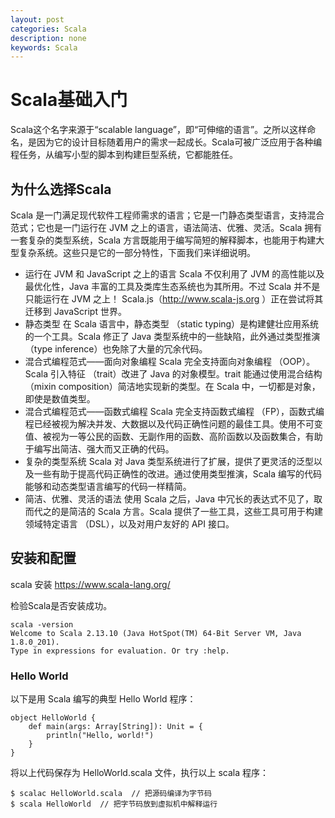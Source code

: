 ```yaml
---
layout: post
categories: Scala
description: none
keywords: Scala
---
```

# Scala基础入门
Scala这个名字来源于“scalable language”，即“可伸缩的语言”。之所以这样命名，是因为它的设计目标随着用户的需求一起成长。Scala可被广泛应用于各种编程任务，从编写小型的脚本到构建巨型系统，它都能胜任。

## 为什么选择Scala
Scala 是一门满足现代软件工程师需求的语言；它是一门静态类型语言，支持混合范式；它也是一门运行在 JVM 之上的语言，语法简洁、优雅、灵活。Scala 拥有一套复杂的类型系统，Scala 方言既能用于编写简短的解释脚本，也能用于构建大型复杂系统。这些只是它的一部分特性，下面我们来详细说明。
- 运行在 JVM 和 JavaScript 之上的语言
Scala 不仅利用了 JVM 的高性能以及最优化性，Java 丰富的工具及类库生态系统也为其所用。不过 Scala 并不是只能运行在 JVM 之上！ Scala.js（http://www.scala-js.org ）正在尝试将其迁移到 JavaScript 世界。
- 静态类型
在 Scala 语言中，静态类型 （static typing）是构建健壮应用系统的一个工具。Scala 修正了 Java 类型系统中的一些缺陷，此外通过类型推演（type inference）也免除了大量的冗余代码。
- 混合式编程范式——面向对象编程
Scala 完全支持面向对象编程 （OOP）。Scala 引入特征 （trait）改进了 Java 的对象模型。trait 能通过使用混合结构 （mixin composition）简洁地实现新的类型。在 Scala 中，一切都是对象，即使是数值类型。
- 混合式编程范式——函数式编程
Scala 完全支持函数式编程 （FP），函数式编程已经被视为解决并发、大数据以及代码正确性问题的最佳工具。使用不可变值、被视为一等公民的函数、无副作用的函数、高阶函数以及函数集合，有助于编写出简洁、强大而又正确的代码。
- 复杂的类型系统
Scala 对 Java 类型系统进行了扩展，提供了更灵活的泛型以及一些有助于提高代码正确性的改进。通过使用类型推演，Scala 编写的代码能够和动态类型语言编写的代码一样精简。
- 简洁、优雅、灵活的语法
使用 Scala 之后，Java 中冗长的表达式不见了，取而代之的是简洁的 Scala 方言。Scala 提供了一些工具，这些工具可用于构建领域特定语言 （DSL），以及对用户友好的 API 接口。

## 安装和配置
scala 安装 https://www.scala-lang.org/

检验Scala是否安装成功。
```
scala -version
Welcome to Scala 2.13.10 (Java HotSpot(TM) 64-Bit Server VM, Java 1.8.0_201).
Type in expressions for evaluation. Or try :help.
```

### Hello World
以下是用 Scala 编写的典型 Hello World 程序：
```
object HelloWorld {
    def main(args: Array[String]): Unit = {
        println("Hello, world!")
    }
}
```
将以上代码保存为 HelloWorld.scala 文件，执行以上 scala 程序：
```
$ scalac HelloWorld.scala  // 把源码编译为字节码
$ scala HelloWorld  // 把字节码放到虚拟机中解释运行
```